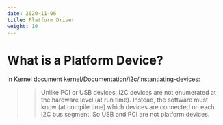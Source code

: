 ```yaml
---
date: 2020-11-06
title: Platform Driver
weight: 10
---
```


# What is a Platform Device?

in Kernel document kernel/Documentation/i2c/instantiating-devices:

>> Unlike PCI or USB devices, I2C devices are not enumerated at the hardware
>> level (at run time). Instead, the software must know (at compile time) which
>> devices are connected on each I2C bus segment. So USB and PCI are not
>> platform devices.


